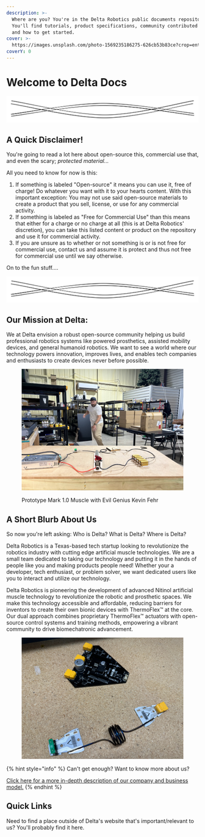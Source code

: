 ```yaml
---
description: >-
  Where are you? You're in the Delta Robotics public documents repository!
  You'll find tutorials, product specifications, community contributed content,
  and how to get started.
cover: >-
  https://images.unsplash.com/photo-1569235186275-626cb53b83ce?crop=entropy&cs=srgb&fm=jpg&ixid=M3wxOTcwMjR8MHwxfHNlYXJjaHwyfHxmaWxlc3xlbnwwfHx8fDE3MTgwNjI3NjJ8MA&ixlib=rb-4.0.3&q=85
coverY: 0
---
```


# Welcome to Delta Docs

<img src=".gitbook/assets/file.excalidraw.svg" alt="" class="gitbook-drawing">

## A Quick Disclaimer!

You're going to read a lot here about open-source this, commercial use that, and even the scary; _protected material..._

All you need to know for now is this:

1. If something is labeled "Open-source" it means you can use it, free of charge! Do whatever you want with it to your hearts content. With this important exception: You may not use said open-source materials to create a product that you sell, license, or use for any commercial activity.
2. If something is labeled as "Free for Commercial Use" than this means that either for a charge or no charge at all (this is at Delta Robotics' discretion), you can take this listed content or product on the repository and use it for commercial activity.
3. If you are unsure as to whether or not something is or is not free for commercial use, contact us and assume it is protect and thus not free for commercial use until we say otherwise.

On to the fun stuff....



<img src=".gitbook/assets/file.excalidraw.svg" alt="" class="gitbook-drawing">

## Our Mission at Delta:

We at Delta envision a robust open-source community helping us build professional robotics systems like powered prosthetics, assisted mobility devices, and general humanoid robotics. We want to see a world where our technology powers innovation, improves lives, and enables tech companies and enthusiasts to create devices never before possible.



<figure><img src=".gitbook/assets/IMG_8221.JPEG" alt=""><figcaption><p>Prototype Mark 1.0 Muscle with Evil Genius Kevin Fehr </p></figcaption></figure>

## A Short Blurb About Us

So now you're left asking: Who is Delta? What is Delta? Where is Delta?&#x20;

Delta Robotics is a Texas-based tech startup looking to revolutionize the robotics industry with cutting edge artificial muscle technologies. We are a small team dedicated to taking our technology and putting it in the hands of people like you and making products people need! Whether your a developer, tech enthusiast, or problem solver, we want dedicated users like you to interact and utilize our technology.&#x20;

Delta Robotics is pioneering the development of advanced Nitinol artificial muscle technology to revolutionize the robotic and prosthetic spaces. We make this technology accessible and affordable, reducing barriers for inventors to create their own bionic devices with ThermoFlex™ at the core. Our dual approach combines proprietary ThermoFlex™ actuators with open-source control systems and training methods, empowering a vibrant community to drive biomechatronic advancement.

<figure><img src=".gitbook/assets/IMG_1294.JPEG" alt=""><figcaption></figcaption></figure>



{% hint style="info" %}
Can't get enough? Want to know more about us?

[Click here for a more in-depth description of our company and business model.](welcome-the-delta-docs-home/about-us.md)
{% endhint %}

## Quick Links

Need to find a place outside of Delta's website that's important/relevant to us? You'll probably find it here.
